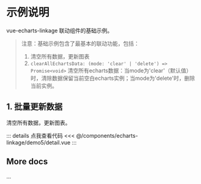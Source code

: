 <script setup>
import LinkageDemo5 from '@/components/echarts-linkage/demo5/index.vue';
</script>

# 示例说明

vue-echarts-linkage 联动组件的基础示例。

> 注意：基础示例包含了最基本的联动功能，包括：
> 1. 清空所有数据，更新图表
> 2. `clearAllEchartsData: (mode: 'clear' | 'delete') => Promise<void>` 
清空所有echarts数据：当mode为'clear'（默认值）时，清除数据保留当前空白echarts实例；当mode为'delete'时，删除当前实例。

## 1. 批量更新数据

清空所有数据，更新图表。

<LinkageDemo5 />

::: details 点我查看代码
<<< @/components/echarts-linkage/demo5/detail.vue
:::

## More docs

...


